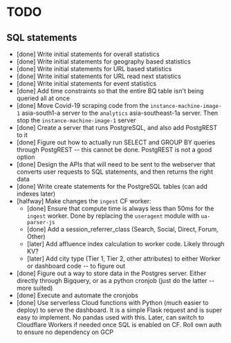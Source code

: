 # TODO
## SQL statements
- [done] Write initial statements for overall statistics
- [done] Write initial statements for geography based statistics
- [done] Write initial statements for URL based statistics
- [done] Write initial statements for URL read next statistics
- [done] Write initial statements for event statistics
- [done] Add time constraints so that the entire BQ table isn't being queried all at once
- [done] Move Covid-19 scraping code from the `instance-machine-image-1` asia-south1-a server to the `analytics` asia-southeast-1a server. Then stop the `instance-machine-image-1` server
- [done] Create a server that runs PostgreSQL, and also add PostgREST to it
- [done] Figure out how to actually run SELECT and GROUP BY queries through PostgREST -- this cannot be done. PostgREST is not a good option
- [done] Design the APIs that will need to be sent to the webserver that converts user requests to SQL statements, and then returns the right data
- [done] Write create statements for the PostgreSQL tables (can add indexes later)
- [halfway] Make changes the `ingest` CF worker:
  - [done] Ensure that compute time is always less than 50ms for the `ingest` worker. Done by replacing the `useragent` module with `ua-parser-js`
  - [done] Add a session_referrer_class (Search, Social, Direct, Forum, Other)
  - [later] Add affluence index calculation to worker code. Likely through KV?
  - [later] Add city type (Tier 1, Tier 2, other attributes) to either Worker or dashboard code -- to figure out
- [done] Figure out a way to store data in the Postgres server. Either directly through Bigquery, or as a python cronjob (just do the latter -- more suited)
- [done] Execute and automate the cronjobs
- [done] Use serverless Cloud functions with Python (much easier to deploy) to serve the dashboard. It is a simple Flask request and is super easy to implement. No pandas used with this. Later, can switch to Cloudflare Workers if needed once SQL is enabled on CF. Roll own auth to ensure no dependency on GCP